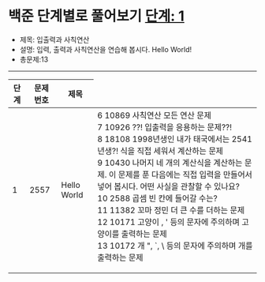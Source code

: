 # 백준 단계별로 풀어보기 [단계: 1](https://www.acmicpc.net/step/1)

- 제목: 입출력과 사칙연산
- 설명: 입력, 출력과 사칙연산을 연습해 봅시다. Hello World!
- 총문제:13
---
<P>
  <table>
    <thead><tr><th>단계</th><th>문제 번호</th><th>제목</th></tr></thead>
    <tbody>
      <tr>
        <td>1</td><td>2557</td><td>Hello World</td>
        <td colspan="3>Hello World!를 화면에 출력하는 문제 (예제 출력과 똑같이 출력해야 합니다.)</td>
      </tr>
    </tbody>
  </table>
          
  2	1000	A+B<br>
  두 수를 입력받고 합을 출력하는 문제<br>
  3	1001	A-B<br>
  두 수를 입력받고 뺄셈을 한 결과를 출력하는 문제<br>
  4	10998	A×B<br>
  곱셈 문제<br>
  5	1008	A/B
  나눗셈 문제. 이 문제에는 "스페셜 저지" 표시가 붙어 있는데, 이것은 예제 출력과 꼭 똑같이 출력할 필요는 없고 조건에 맞는 답을 출력하면 된다는 뜻입니다.		
  6	10869	사칙연산
  모든 연산 문제		
  7	10926	??!
  입출력을 응용하는 문제??!		
  8	18108	1998년생인 내가 태국에서는 2541년생?!
  식을 직접 세워서 계산하는 문제		
  9	10430	나머지
  네 개의 계산식을 계산하는 문제. 이 문제를 푼 다음에는 직접 입력을 만들어서 넣어 봅시다. 어떤 사실을 관찰할 수 있나요?		
  10	2588	곱셈
  빈 칸에 들어갈 수는?		
  11	11382	꼬마 정민
  더 큰 수를 더하는 문제		
  12	10171	고양이
  \, ' 등의 문자에 주의하며 고양이를 출력하는 문제		
  13	10172	개
  ", `, \ 등의 문자에 주의하며 개를 출력하는 문제
</P>
